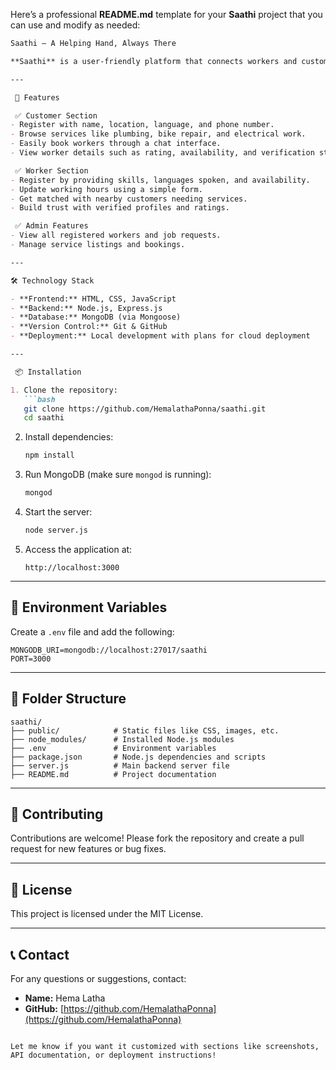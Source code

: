 Here’s a professional **README.md** template for your **Saathi** project that you can use and modify as needed:

````markdown
Saathi – A Helping Hand, Always There

**Saathi** is a user-friendly platform that connects workers and customers seamlessly. It aims to assist users, especially in rural and semi-urban areas, by providing verified service providers like plumbers, electricians, and bike repair technicians through a simple interface. Saathi focuses on accessibility, trust, and convenience.

---

 🚀 Features

 ✅ Customer Section
- Register with name, location, language, and phone number.
- Browse services like plumbing, bike repair, and electrical work.
- Easily book workers through a chat interface.
- View worker details such as rating, availability, and verification status.

 ✅ Worker Section
- Register by providing skills, languages spoken, and availability.
- Update working hours using a simple form.
- Get matched with nearby customers needing services.
- Build trust with verified profiles and ratings.

 ✅ Admin Features
- View all registered workers and job requests.
- Manage service listings and bookings.

---

🛠 Technology Stack

- **Frontend:** HTML, CSS, JavaScript
- **Backend:** Node.js, Express.js
- **Database:** MongoDB (via Mongoose)
- **Version Control:** Git & GitHub
- **Deployment:** Local development with plans for cloud deployment

---

 📦 Installation

1. Clone the repository:
   ```bash
   git clone https://github.com/HemalathaPonna/saathi.git
   cd saathi
````

2. Install dependencies:

   ```bash
   npm install
   ```

3. Run MongoDB (make sure `mongod` is running):

   ```bash
   mongod
   ```

4. Start the server:

   ```bash
   node server.js
   ```

5. Access the application at:

   ```
   http://localhost:3000
   ```

---

## 🔑 Environment Variables

Create a `.env` file and add the following:

```env
MONGODB_URI=mongodb://localhost:27017/saathi
PORT=3000
```

---

## 📂 Folder Structure

```
saathi/
├── public/            # Static files like CSS, images, etc.
├── node_modules/      # Installed Node.js modules
├── .env               # Environment variables
├── package.json       # Node.js dependencies and scripts
├── server.js          # Main backend server file
├── README.md          # Project documentation
```

---

## 🤝 Contributing

Contributions are welcome! Please fork the repository and create a pull request for new features or bug fixes.

---

## 📜 License

This project is licensed under the MIT License.

---

## 📞 Contact

For any questions or suggestions, contact:

* **Name:** Hema Latha
* **GitHub:** [https://github.com/HemalathaPonna](https://github.com/HemalathaPonna)

```

Let me know if you want it customized with sections like screenshots, API documentation, or deployment instructions!
```
